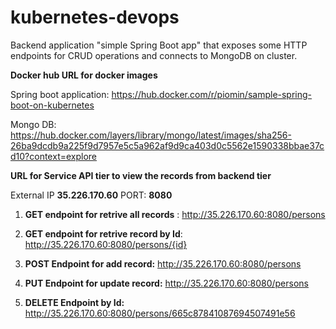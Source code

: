 # kubernetes-devops

Backend application "simple Spring Boot app" that exposes some HTTP endpoints for CRUD operations and connects to MongoDB on cluster.

**Docker hub URL for docker images**

Spring boot application: https://hub.docker.com/r/piomin/sample-spring-boot-on-kubernetes

Mongo DB: https://hub.docker.com/layers/library/mongo/latest/images/sha256-26ba9dcdb9a225f9d7957e5c5a962af9d9ca403d0c5562e1590338bbae37cd10?context=explore

**URL for Service API tier to view the records from backend tier**

External IP **35.226.170.60**  PORT: **8080**

1. **GET endpoint for retrive all records** : http://35.226.170.60:8080/persons

2. **GET endpoint for retrive record by Id**: http://35.226.170.60:8080/persons/{id}

3. **POST Endpoint for add record:** http://35.226.170.60:8080/persons

4. **PUT Endpoint for update record:** http://35.226.170.60:8080/persons

5. **DELETE Endpoint by Id:** http://35.226.170.60:8080/persons/665c87841087694507491e56







